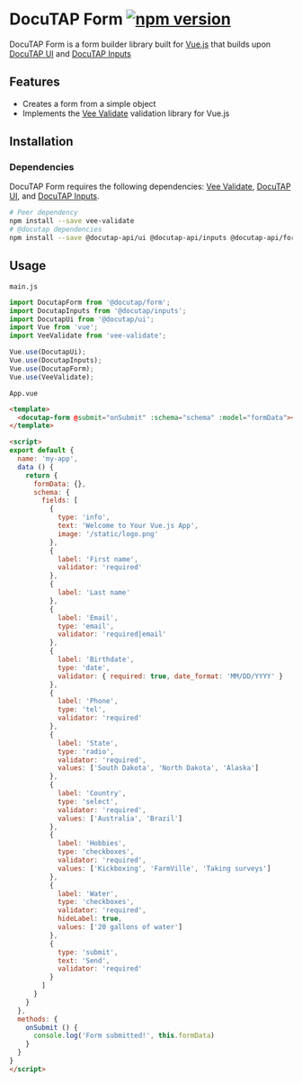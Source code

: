 # DocuTAP Form [![npm version](https://badge.fury.io/js/%40docutap-api%2Fform.svg)](https://badge.fury.io/js/%40docutap-api%2Fform)

DocuTAP Form is a form builder library built for [Vue.js](https://vuejs.org/) that builds upon [DocuTAP UI](https://github.com/DocuTAP/ui) and [DocuTAP Inputs](https://github.com/DocuTAP/inputs)

## Features

- Creates a form from a simple object
- Implements the [Vee Validate](https://github.com/baianat/vee-validate) validation library for Vue.js

## Installation

### Dependencies

DocuTAP Form requires the following dependencies: [Vee Validate](https://github.com/baianat/vee-validate), [DocuTAP UI](https://github.com/DocuTAP/ui), and [DocuTAP Inputs](https://github.com/DocuTAP/inputs).

```bash
# Peer dependency
npm install --save vee-validate
# @docutap dependencies
npm install --save @docutap-api/ui @docutap-api/inputs @docutap-api/form
```

## Usage

`main.js`

```javascript
import DocutapForm from '@docutap/form';
import DocutapInputs from '@docutap/inputs';
import DocutapUi from '@docutap/ui';
import Vue from 'vue';
import VeeValidate from 'vee-validate';

Vue.use(DocutapUi);
Vue.use(DocutapInputs);
Vue.use(DocutapForm);
Vue.use(VeeValidate);
```

`App.vue`

```html
<template>
  <docutap-form @submit="onSubmit" :schema="schema" :model="formData"></docutap-form>
</template>

<script>
export default {
  name: 'my-app',
  data () {
    return {
      formData: {},
      schema: {
        fields: [
          {
            type: 'info',
            text: 'Welcome to Your Vue.js App',
            image: '/static/logo.png'
          },
          {
            label: 'First name',
            validator: 'required'
          },
          {
            label: 'Last name'
          },
          {
            label: 'Email',
            type: 'email',
            validator: 'required|email'
          },
          {
            label: 'Birthdate',
            type: 'date',
            validator: { required: true, date_format: 'MM/DD/YYYY' }
          },
          {
            label: 'Phone',
            type: 'tel',
            validator: 'required'
          },
          {
            label: 'State',
            type: 'radio',
            validator: 'required',
            values: ['South Dakota', 'North Dakota', 'Alaska']
          },
          {
            label: 'Country',
            type: 'select',
            validator: 'required',
            values: ['Australia', 'Brazil']
          },
          {
            label: 'Hobbies',
            type: 'checkboxes',
            validator: 'required',
            values: ['Kickboxing', 'FarmVille', 'Taking surveys']
          },
          {
            label: 'Water',
            type: 'checkboxes',
            validator: 'required',
            hideLabel: true,
            values: ['20 gallons of water']
          },
          {
            type: 'submit',
            text: 'Send',
            validator: 'required'
          }
        ]
      }
    }
  },
  methods: {
    onSubmit () {
      console.log('Form submitted!', this.formData)
    }
  }
}
</script>
```
